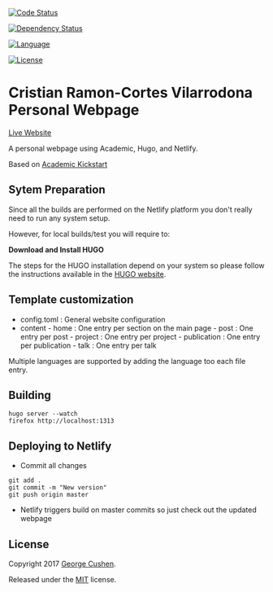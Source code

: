 <!-- Automatic builds status -->
<!-- [![Build Status](https://travis-ci.org/XX)](https://travis-ci.org/XX) -->

<!-- Test coverage status -->
<!-- [![Coverage Status](https://codecov.io/github/XX)](https://codecov.io/github/XX) -->

<!-- Code status -->
[![Code Status](https://api.codacy.com/project/badge/Grade/cb48abdc642a4c159705ae77188fbf5a)](https://www.codacy.com/app/cristianrcv/personal-webpage?utm_source=github.com&amp;utm_medium=referral&amp;utm_content=cristianrcv/personal-webpage&amp;utm_campaign=Badge_Grade)

<!-- Maven central packages version -->
<!-- [![Maven Central](https://maven-badges.herokuapp.com/maven-central/XX)](https://maven-badges.herokuapp.com/maven-central/XX) -->

<!-- Dependencies update status -->
[![Dependency Status](https://www.versioneye.com/user/projects/5a1e79ae0fb24f7abcb1c5cd/badge.svg?style=flat-square)](https://www.versioneye.com/user/projects/5a1e79ae0fb24f7abcb1c5cd)

<!-- Java DOC status -->
<!-- [![Javadocs](http://javadoc.io/badge/XX.svg)](http://javadoc.io/doc/XX) -->

<!-- Main Repository language -->
[![Language](https://img.shields.io/badge/language-JavaScript-brightgreen.svg)](https://img.shields.io/badge/language-JavaScript-brightgreen.svg)

<!-- Repository License -->
[![License](https://img.shields.io/badge/License-Apache%202.0-blue.svg)](https://github.com/cristianrcv/personal-webpage/blob/master/LICENSE)


Cristian Ramon-Cortes Vilarrodona Personal Webpage
=============================

[Live Website](https://cristianrcv.netlify.com)


A personal webpage using Academic, Hugo, and Netlify.

Based on [Academic Kickstart](https://github.com/sourcethemes/academic-kickstart.git)


## Sytem Preparation

Since all the builds are performed on the Netlify platform you don't really need to run any system setup.

However, for local builds/test you will require to:

**Download and Install HUGO**

The steps for the HUGO installation depend on your system so please follow the instructions available in the [HUGO website](https://gohugo.io/getting-started/installing/).


## Template customization


- config.toml : General website configuration
- content
        - home : One entry per section on the main page
        - post : One entry per post
        - project : One entry per project
        - publication : One entry per publication
        - talk : One entry per talk

Multiple languages are supported by adding the language too each file entry.


## Building

```shell
hugo server --watch
firefox http://localhost:1313
```

## Deploying to Netlify

- Commit all changes
```shell
git add .
git commit -m "New version"
git push origin master
```

- Netlify triggers build on master commits so just check out the updated webpage

## License

Copyright 2017 [George Cushen](https://georgecushen.com).

Released under the [MIT](https://github.com/sourcethemes/academic-kickstart/blob/master/LICENSE.md) license.

